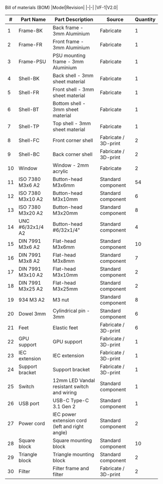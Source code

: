 Bill of materials (BOM)
|Model|Revision|
|-|-|
|VF-1|V2.0|


|#|Part Name|Part Description|Source|Quantity|
|-|-|-|-|-|
|1|Frame-BK|Back frame - 3mm Aluminium|Fabricate|1|
|2|Frame-FR|Front frame - 3mm Aluminium|Fabricate|1|
|3|Frame-PSU|PSU mounting frame - 3mm Aluminium|Fabricate|1|
|4|Shell-BK|Back shell - 3mm sheet material|Fabricate|1|
|5|Shell-FR|Front shell - 3mm sheet material|Fabricate|1|
|6|Shell-BT|Bottom shell - 3mm sheet material|Fabricate|1|
|7|Shell-TP|Top shell - 3mm sheet material|Fabricate|1|
|8|Shell-FC|Front corner shell|Fabricate / 3D-print|2|
|9|Shell-BC|Back corner shell|Fabricate / 3D-print|2|
|10|Window|Window - 2mm acrylic|Fabricate|2|
|11|ISO 7380 M3x6 A2|Button-head M3x6mm|Standard component|54|
|12|ISO 7380 M3x10 A2|Button-head M3x10mm|Standard component|6|
|13|ISO 7380 M3x20 A2|Button-head M3x20mm|Standard component|8|
|14|UNC #6/32x1/4 A2|Button-head #6/32x1/4"|Standard component|4|
|15|DIN 7991 M3x6 A2|Flat-head M3x6mm|Standard component|10|
|16|DIN 7991 M3x8 A2|Flat-head M3x8mm|Standard component|7|
|17|DIN 7991 M3x10 A2|Flat-head M3x10mm|Standard component|2|
|18|DIN 7991 M3x25 A2|Flat-head M3x25mm|Standard component|2|
|19|934 M3 A2|M3 nut|Standard component|8|
|20|Dowel 3mm|Cylindrical pin - 3mm|Standard component|6|
|21|Feet|Elastic feet|Fabricate / 3D-print|6|
|22|GPU support|GPU support|Fabricate / 3D-print|1|
|23|IEC extension|IEC extension|Fabricate / 3D-print|1|
|24|Support bracket|Support bracket|Fabricate / 3D-print|1|
|25|Switch|12mm LED Vandal resistant switch and wiring|Standard component|1|
|26|USB port|USB-C Type-C 3.1 Gen 2|Standard component|1|
|27|Power cord|IEC power extension cord (left and right angle)|Standard component|2|
|28|Square block|Square mounting block|Standard component|10|
|29|Triangle block|Triangle mounting block|Standard component|2|
|30|Filter|Filter frame and filter|Fabricate / 3D-print|2|